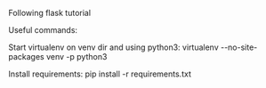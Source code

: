 Following flask tutorial

Useful commands:

Start virtualenv on venv dir and using python3:
    virtualenv --no-site-packages venv -p python3

Install requirements:
    pip install -r requirements.txt 
